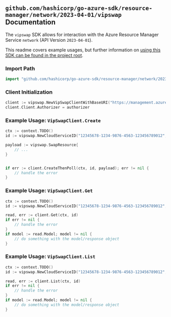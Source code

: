 
## `github.com/hashicorp/go-azure-sdk/resource-manager/network/2023-04-01/vipswap` Documentation

The `vipswap` SDK allows for interaction with the Azure Resource Manager Service `network` (API Version `2023-04-01`).

This readme covers example usages, but further information on [using this SDK can be found in the project root](https://github.com/hashicorp/go-azure-sdk/tree/main/docs).

### Import Path

```go
import "github.com/hashicorp/go-azure-sdk/resource-manager/network/2023-04-01/vipswap"
```


### Client Initialization

```go
client := vipswap.NewVipSwapClientWithBaseURI("https://management.azure.com")
client.Client.Authorizer = authorizer
```


### Example Usage: `VipSwapClient.Create`

```go
ctx := context.TODO()
id := vipswap.NewCloudServiceID("12345678-1234-9876-4563-123456789012", "resourceGroupValue", "cloudServiceValue")

payload := vipswap.SwapResource{
	// ...
}


if err := client.CreateThenPoll(ctx, id, payload); err != nil {
	// handle the error
}
```


### Example Usage: `VipSwapClient.Get`

```go
ctx := context.TODO()
id := vipswap.NewCloudServiceID("12345678-1234-9876-4563-123456789012", "resourceGroupValue", "cloudServiceValue")

read, err := client.Get(ctx, id)
if err != nil {
	// handle the error
}
if model := read.Model; model != nil {
	// do something with the model/response object
}
```


### Example Usage: `VipSwapClient.List`

```go
ctx := context.TODO()
id := vipswap.NewCloudServiceID("12345678-1234-9876-4563-123456789012", "resourceGroupValue", "cloudServiceValue")

read, err := client.List(ctx, id)
if err != nil {
	// handle the error
}
if model := read.Model; model != nil {
	// do something with the model/response object
}
```

